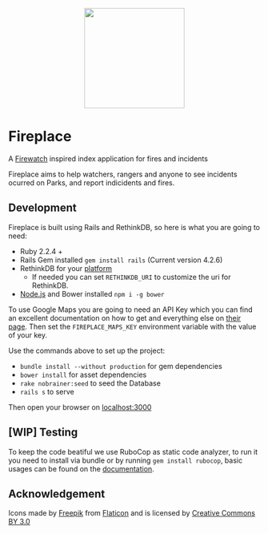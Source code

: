 <p align="center">
<img src="http://image0.flaticon.com/icons/svg/123/123452.svg" height="200"/>
</p>

# Fireplace
A [Firewatch](http://www.firewatchgame.com) inspired index application for fires and  incidents

Fireplace aims to help watchers, rangers and anyone to see incidents ocurred on Parks,
and report indicidents and fires.

Development
---

 Fireplace is built using Rails and RethinkDB, so here is what you are going to need:

  - Ruby 2.2.4 +
  - Rails Gem installed `gem install rails` (Current version 4.2.6)
  - RethinkDB for your [platform](https://rethinkdb.com/docs/install/)
    - If needed you can set `RETHINKDB_URI` to customize the uri for RethinkDB.
  - [Node.js](https://nodejs.org/en/download/) and Bower installed `npm i -g bower`

To use Google Maps you are going to need an API Key which you can find an excellent documentation on how to get and everything else on [their page](https://developers.google.com/maps/documentation/javascript/). Then set the `FIREPLACE_MAPS_KEY` environment variable with the value of your key.

Use the commands above to set up the project:
 - `bundle install --without production` for gem dependencies
 - `bower install` for asset dependencies
 - `rake nobrainer:seed` to seed the Database
 - `rails s` to serve

Then open your browser on [localhost:3000](localhost:3000)

[WIP] Testing
----

To keep the code beatiful we use RuboCop as static code analyzer, to run it you need to install via bundle or by running `gem install rubocop`, basic usages can be found on the [documentation](http://rubocop.readthedocs.io/en/latest/basic_usage/).


Acknowledgement
-------------

Icons made by [Freepik](http://www.freepik.com) from [Flaticon](http://www.flaticon.com) and is licensed by [Creative Commons BY 3.0](http://creativecommons.org/licenses/by/3.0/)
